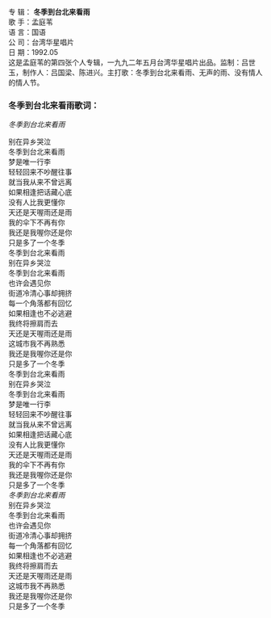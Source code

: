

专 辑： **冬季到台北来看雨**  
歌 手：孟庭苇  
语 言：国语  
公 司：台湾华星唱片  
日 期：1992.05  
这是孟庭苇的第四张个人专辑，一九九二年五月台湾华星唱片出品。监制：吕世玉，制作人：吕国梁、陈进兴。主打歌：冬季到台北来看雨、无声的雨、没有情人的情人节。

### 冬季到台北来看雨歌词：

_冬季到台北来看雨_

别在异乡哭泣  
冬季到台北来看雨  
梦是唯一行李  
轻轻回来不吵醒往事  
就当我从来不曾远离  
如果相逢把话藏心底  
没有人比我更懂你  
天还是天喔雨还是雨  
我的伞下不再有你  
我还是我喔你还是你  
只是多了一个冬季  
冬季到台北来看雨  
别在异乡哭泣  
冬季到台北来看雨  
也许会遇见你  
街道冷清心事却拥挤  
每一个角落都有回忆  
如果相逢也不必逃避  
我终将擦肩而去  
天还是天喔雨还是雨  
这城市我不再熟悉  
我还是我喔你还是你  
只是多了一个冬季  
冬季到台北来看雨  
别在异乡哭泣  
冬季到台北来看雨  
梦是唯一行李  
轻轻回来不吵醒往事  
就当我从来不曾远离  
如果相逢把话藏心底  
没有人比我更懂你  
天还是天喔雨还是雨  
我的伞下不再有你  
我还是我喔你还是你  
只是多了一个冬季  
_冬季到台北来看雨_  
别在异乡哭泣  
冬季到台北来看雨  
也许会遇见你  
街道冷清心事却拥挤  
每一个角落都有回忆  
如果相逢也不必逃避  
我终将擦肩而去  
天还是天喔雨还是雨  
这城市我不再熟悉  
我还是我喔你还是你  
只是多了一个冬季

